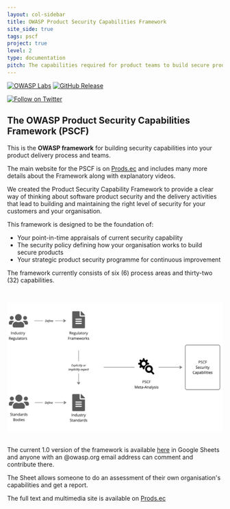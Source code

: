 ```yaml
---
layout: col-sidebar
title: OWASP Product Security Capabilities Framework
site_side: true
tags: pscf
project: true
level: 2
type: documentation
pitch: The capabilities required for product teams to build secure products in a secure manner.
---
```

[![OWASP Labs](https://img.shields.io/badge/owasp-lab%20project-yellow)](https://owasp.org/other_projects/)
[![GitHub Release](https://img.shields.io/github/release/OWASP/PSCF)](https://github.com/OWASP/PSCF/releases)

[![Follow on Twitter](https://img.shields.io/twitter/follow/owasppscf.svg?logo=twitter)](https://twitter.com/owasppscf)

## The OWASP Product Security Capabilities Framework (PSCF) 
This is the **OWASP framework** for building security capabilities into your product delivery process and teams. 

The main website for the PSCF is on [Prods.ec](https://prods.ec/) and includes many more details about the Framework along with explanatory videos.

We created the Product Security Capability Framework to provide a clear way of thinking about software product security and the delivery activities that lead to building and maintaining the right level of security for your customers and your organisation.

This framework is designed to be the foundation of:

 - Your point-in-time appraisals of current security capability
 - The security policy defining how your organisation works to build secure products
 - Your strategic product security programme for continuous improvement

The framework currently consists of six (6) process areas and thirty-two (32) capabilities. 

<br>

[![PSCF ](assets/images/pscf-meta-analysis.png)](https://prods.ec/)
<br>
<br>


The current 1.0 version of the framework is available [here](https://docs.google.com/spreadsheets/d/1GiQSePaFkY-wFj3RP3VUkZA81Pqzyhn9x78fSL2OTk8/edit#gid=0) in Google Sheets and anyone with an @owasp.org email address can comment and contribute there.

The Sheet allows someone to do an assessment of their own organisation's capabilities and get a report. 

The full text and multimedia site is available on [Prods.ec](https://prods.ec/)
